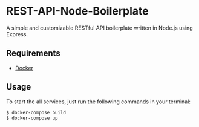 # REST-API-Node-Boilerplate

A simple and customizable RESTful API boilerplate written in Node.js using Express.

## Requirements

- [Docker](https://www.docker.com)

## Usage

To start the all services, just run the following commands in your terminal:

```bash
$ docker-compose build
$ docker-compose up
```